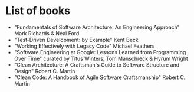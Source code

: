 # List of books
- "Fundamentals of Software Architecture: An Engineering Approach" Mark Richards & Neal Ford
- "Test-Driven Development: by Example" Kent Beck
- "Working Effectively with Legacy Code" Michael Feathers
- "Software Engineering at Google: Lessons Learned from Programming Over Time" curated by Titus Winters, Tom Manschreck & Hyrum Wright
- "Clean Architecture: A Craftsman's Guide to Software Structure and Design" Robert C. Martin
- "Clean Code: A Handbook of Agile Software Craftsmanship" Robert C. Martin

